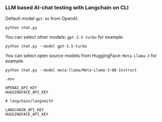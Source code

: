### LLM based AI-chat testing with Langchain on CLI

Default model `gpt-4o` from OpenAI.
```
python chat.py
```
You can select other models: `gpt-3.5-turbo` for example.
```
python chat.py --model gpt-3.5-turbo
```
You can select open source models from HuggingFace: `Meta-Llama-3` for example.
```
python chat.py --model meta-llama/Meta-Llama-3-8B-Instruct
```
```
.env

OPENAI_API_KEY
HUGGINGFACE_API_KEY

# langchain/langsmith

LANGCHAIN_API_KEY
HUGGINGFACE_API_KEY
```